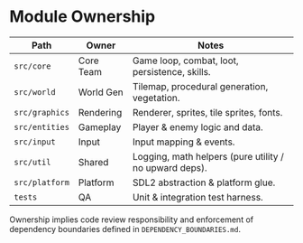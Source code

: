 # Module Ownership

| Path | Owner | Notes |
|------|-------|-------|
| `src/core` | Core Team | Game loop, combat, loot, persistence, skills. |
| `src/world` | World Gen | Tilemap, procedural generation, vegetation. |
| `src/graphics` | Rendering | Renderer, sprites, tile sprites, fonts. |
| `src/entities` | Gameplay | Player & enemy logic and data. |
| `src/input` | Input | Input mapping & events. |
| `src/util` | Shared | Logging, math helpers (pure utility / no upward deps). |
| `src/platform` | Platform | SDL2 abstraction & platform glue. |
| `tests` | QA | Unit & integration test harness. |

Ownership implies code review responsibility and enforcement of dependency boundaries defined in `DEPENDENCY_BOUNDARIES.md`.
